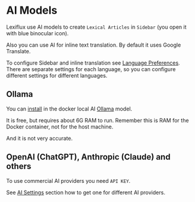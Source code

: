 # AI Models

Lexiflux use AI models to create `Lexical Articles` in `Sidebar`
(you open it with blue binocular icon).

Also you can use AI for inline text translation. By default
it uses Google Translate.

To configure Sidebar and inline translation see [Language Preferences](http://localhost:6100/language-preferences/).
There are separate settings for each language, so you can configure
different settings for different languages.

## Ollama
You can [install](docker.md#local-ollama-ai) in the docker local AI [Ollama](https://github.com/jmorganca/ollama) model.

It is free, but requires about 6G RAM to run. Remember this is RAM for the Docker container, not for the host machine.

And it is not very accurate.

## OpenAI (ChatGPT), Anthropic (Claude) and others

To use commercial AI providers you need `API KEY`.

See [AI Settings](http://localhost:6100/ai-settings/) section how to get one for different AI providers.
